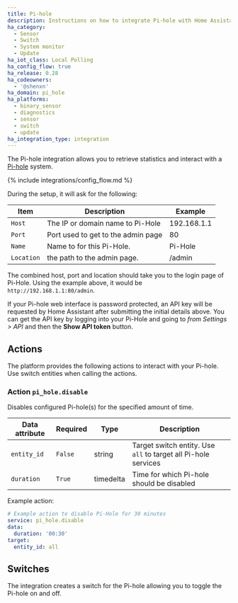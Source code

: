 ```yaml
---
title: Pi-hole
description: Instructions on how to integrate Pi-hole with Home Assistant.
ha_category:
  - Sensor
  - Switch
  - System monitor
  - Update
ha_iot_class: Local Polling
ha_config_flow: true
ha_release: 0.28
ha_codeowners:
  - '@shenxn'
ha_domain: pi_hole
ha_platforms:
  - binary_sensor
  - diagnostics
  - sensor
  - switch
  - update
ha_integration_type: integration
---
```


The Pi-hole integration allows you to retrieve statistics and interact with a
[Pi-hole](https://pi-hole.net/) system.

{% include integrations/config_flow.md %}

During the setup, it will ask for the following:

| Item | Description | Example |
| ---- | ----------- | ------- |
| `Host` | The IP or domain name to Pi-Hole | 192.168.1.1 |
| `Port` | Port used to get to the admin page | 80 |
| `Name` | Name to for this Pi-Hole. | Pi-Hole |
| `Location` | the path to the admin page. | /admin |

The combined host, port and location should take you to the login page of Pi-Hole. Using the example above, it would be `http://192.168.1.1:80/admin`.

If your Pi-hole web interface is password protected, an API key will be requested by Home Assistant after submitting the initial details above. You can get the API key by logging into your Pi-Hole and going to _from Settings > API_ and then the **Show API token** button.

## Actions

The platform provides the following actions to interact with your Pi-hole. Use switch entities when calling the actions.

### Action `pi_hole.disable`

Disables configured Pi-hole(s) for the specified amount of time.

| Data attribute | Required | Type | Description |
| ---------------------- | -------- | -------- | ----------- |
| `entity_id` | `False` | string | Target switch entity. Use `all` to target all Pi-hole services |
| `duration` | `True` | timedelta | Time for which Pi-hole should be disabled |

Example action:

```yaml
# Example action to disable Pi-Hole for 30 minutes
service: pi_hole.disable
data:
  duration: '00:30'
target:
  entity_id: all
```

## Switches

The integration creates a switch for the Pi-hole allowing you to toggle the Pi-hole on and off.
